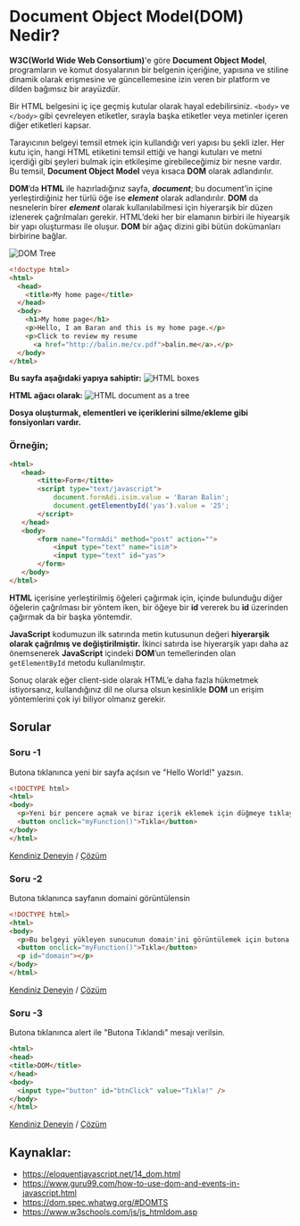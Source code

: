 # Document Object Model(DOM) Nedir?



**W3C(World Wide Web Consortium)**'e göre **Document Object Model**, programların ve komut dosyalarının bir belgenin içeriğine, yapısına ve stiline dinamik olarak erişmesine ve güncellemesine izin veren bir platform ve dilden bağımsız bir arayüzdür.

Bir HTML belgesini iç içe geçmiş kutular olarak hayal edebilirsiniz. ``<body>`` ve ``</body>`` gibi çevreleyen etiketler, sırayla başka etiketler veya metinler içeren diğer etiketleri kapsar. 

Tarayıcının belgeyi temsil etmek için kullandığı veri yapısı bu şekli izler. Her kutu için, hangi HTML etiketini temsil ettiği ve hangi kutuları ve metni içerdiği gibi şeyleri bulmak için etkileşime girebileceğimiz bir nesne vardır. Bu temsil, **Document Object Model** veya kısaca **DOM** olarak adlandırılır.

**DOM**’da **HTML** ile hazırladığınız sayfa, **_document_**; bu document'in içine yerleştirdiğiniz her türlü öğe ise **_element_** olarak adlandırılır. **DOM** da nesnelerin birer **_element_** olarak kullanılabilmesi için hiyerarşik bir düzen izlenerek çağrılmaları gerekir. HTML’deki her bir elamanın birbiri ile hiyearşik bir yapı oluşturması ile oluşur. **DOM** bir ağaç dizini gibi bütün dokümanları birbirine bağlar.

![DOM Tree](https://raw.githubusercontent.com/Kodluyoruz/taskforce/javascript/javascript/javascript-temel/document-object-model(dom)-nedir/figures/dom-tree.png)

```html
<!doctype html>
<html>
  <head>
    <title>My home page</title>
  </head>
  <body>
    <h1>My home page</h1>
    <p>Hello, I am Baran and this is my home page.</p>
    <p>Click to review my resume
      <a href="http://balin.me/cv.pdf">balin.me</a>.</p>
  </body>
</html>
```

**Bu sayfa aşağıdaki yapıya sahiptir:**
![HTML boxes](https://raw.githubusercontent.com/Kodluyoruz/taskforce/javascript/javascript/javascript-temel/document-object-model(dom)-nedir/figures/html-boxes.jpg)

**HTML ağacı olarak:**
![HTML document as a tree](https://raw.githubusercontent.com/Kodluyoruz/taskforce/javascript/javascript/javascript-temel/document-object-model(dom)-nedir/figures/html-tree.jpg)

**Dosya oluşturmak, elementleri ve içeriklerini silme/ekleme gibi fonsiyonları vardır.**
### Örneğin;
```html
<html>
   <head>
       <titte>Form</titte>
       <script type="text/javascript">
           document.formAdi.isim.value = 'Baran Balin';
           document.getElementbyId('yas').value = '25';
       </script>
   </head>
   <body>
       <form name="formAdi" method="post" action="">
           <input type="text" name="isim">
           <input type="text" id="yas">
       </form>
   </body>
</html>
```

**HTML** içerisine yerleştirilmiş öğeleri çağırmak için, içinde bulunduğu diğer öğelerin çağrılması bir yöntem iken, bir öğeye bir **id** vererek bu **id** üzerinden çağırmak da bir başka yöntemdir.

**JavaScript** kodumuzun ilk satırında metin kutusunun değeri **hiyerarşik olarak çağrılmış ve değiştirilmiştir.** İkinci satırda ise hiyerarşik yapı daha az önemsenerek **JavaScript** içindeki **DOM**’un temellerinden olan `getElementById` metodu kullanılmıştır.

Sonuç olarak eğer client-side olarak HTML’e daha fazla hükmetmek istiyorsanız, kullandığınız dil ne olursa olsun kesinlikle **DOM** un erişim yöntemlerini çok iyi biliyor olmanız gerekir.

## Sorular
### Soru -1
Butona tıklanınca yeni bir sayfa açılsın ve "Hello World!" yazsın.

```html
<!DOCTYPE html>
<html>
<body>
  <p>Yeni bir pencere açmak ve biraz içerik eklemek için düğmeye tıklayın.</p>
  <button onclick="myFunction()">Tıkla</button>
</body>
</html>
```

[Kendiniz Deneyin](https://codepen.io/baranbalin/pen/JjRZbGG) / [Çözüm](https://codepen.io/baranbalin/pen/JjRLwvY)

### Soru -2
Butona tıklanınca sayfanın domaini görüntülensin
```html
<!DOCTYPE html>
<html>
<body>
  <p>Bu belgeyi yükleyen sunucunun domain'ini görüntülemek için butona tıklayın.</p>
  <button onclick="myFunction()">Tıkla</button>
  <p id="domain"></p>
</body>
</html>
```
[Kendiniz Deneyin](https://codepen.io/baranbalin/pen/yLaEVew) / [Çözüm](https://codepen.io/baranbalin/pen/bGwKwgq)

### Soru -3
Butona tıklanınca alert ile "Butona Tıklandı" mesajı verilsin.
```html
<html>
<head>
<title>DOM</title>
</head>
<body>
  <input type="button" id="btnClick" value="Tıkla!" />
</body>
</html>
```
[Kendiniz Deneyin](https://codepen.io/baranbalin/pen/gOwKLrX) / [Çözüm](https://codepen.io/baranbalin/details/jOMKMBa)

## Kaynaklar:
- https://eloquentjavascript.net/14_dom.html
- https://www.guru99.com/how-to-use-dom-and-events-in-javascript.html
- https://dom.spec.whatwg.org/#DOMTS
- https://www.w3schools.com/js/js_htmldom.asp
